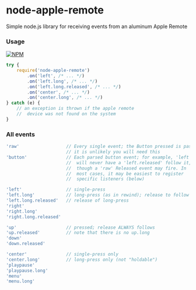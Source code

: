 node-apple-remote
=================

Simple node.js library for receiving events from an aluminum Apple Remote

### Usage

[![NPM](https://nodei.co/npm/node-apple-remote.png?mini=true)](https://nodei.co/npm/node-apple-remote/)

```javascript
try {
    require('node-apple-remote')
        .on('left', /* ... */)
        .on('left.long', /* ... */)
        .on('left.long.released', /* ... */)
        .on('center', /* ... */)
        .on('center.long', /* ... */)
} catch (e) {
    // an exception is thrown if the apple remote
    //  device was not found on the system
}
```

### All events

```javascript
'raw'                  // Every single event; the Button pressed is passed.
                       // it is unlikely you will need this
'button'               // Each parsed button event; for example, 'left'
                       //  will never have a 'left.released' follow it,
                       //  though a 'raw' Released event may fire. In
                       //  most cases, it may be easiest to register
                       //  specific listeners (below)

'left'                 // single-press
'left.long'            // long-press (as in rewind); release to follow
'left.long.released'   // release of long-press 
'right' 
'right.long' 
'right.long.released' 

'up'                   // pressed; release ALWAYS follows
'up.released'          // note that there is no up.long
'down'
'down.released'

'center'               // single-press only
'center.long'          // long-press only (not "holdable")
'playpause'
'playpause.long'
'menu'
'menu.long'
```
